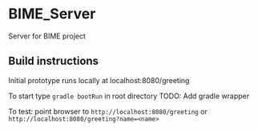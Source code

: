 # BIME_Server
Server for BIME project


##  Build instructions

Initial prototype runs locally at localhost:8080/greeting

To start type `gradle bootRun` in root directory  TODO: Add gradle wrapper

To test: point browser to `http://localhost:8080/greeting` or `http://localhost:8080/greeting?name=<name>`

